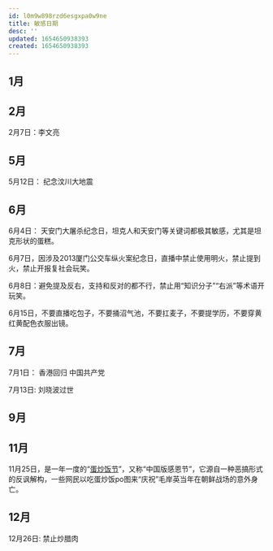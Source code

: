 ```yaml
---
id: l0m9w898rzd6esgxpa0w9ne
title: 敏感日期
desc: ''
updated: 1654650938393
created: 1654650938393
---
```


## 1月

## 2月

2月7日：李文亮 

## 5月

5月12日： 纪念汶川大地震


## 6月

6月4日： 天安门大屠杀纪念日，坦克人和天安门等关键词都极其敏感，尤其是坦克形状的蛋糕。

6月7日，因涉及2013厦门公交车纵火案纪念日，直播中禁止使用明火，禁止提到火，禁止开报复社会玩笑。

6月8日：避免提及反右，支持和反对的都不行，禁止用“知识分子”“右派”等术语开玩笑。

6月15日，不要直播吃包子，不要捅沼气池，不要扛麦子，不要提学历，不要穿黄红黄配色衣服出镜。

## 7月

7月1日： 香港回归 中国共产党 

7月13日: 刘晓波过世


## 9月



## 11月

11月25日，是一年一度的“[蛋炒饭节](https://zh.m.wikipedia.org/zh/%E8%9B%8B%E7%82%92%E9%A3%AF%E6%8A%97%E8%AD%B0)”，又称“中国版感恩节”，它源自一种恶搞形式的反讽解构，一些网民以吃蛋炒饭po图来“庆祝”毛岸英当年在朝鲜战场的意外身亡。

## 12月

12月26日: 禁止炒腊肉
